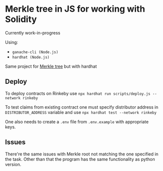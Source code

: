 # Merkle tree in JS for working with Solidity

Currently work-in-progress

Using:
- `ganache-cli (Node.js)`
- `hardhat (Node.js)`

Same project for [Merkle tree](https://github.com/sikvelsigma/Merkle_Tree_Trans) but with hardhat

## Deploy
To deploy contracts on Rinkeby use `npx hardhat run scripts/deploy.js --network rinkeby`

To test claims from existing contract one must specify distributor address in `DISTRIBUTOR_ADDRESS` variable and use `npx hardhat test --network rinkeby`

One also needs to create a `.env` file from `.env.example` with appropriate keys.
## Issues
There're the same issues with Merkle root not matching the one specified in the task. Other than that the program has the same functionality as python version.
